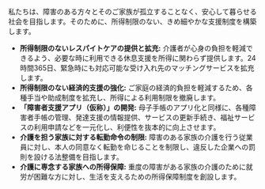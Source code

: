 私たちは、障害のある方々とそのご家族が孤立することなく、安心して暮らせる社会を目指します。そのために、所得制限のない、きめ細やかな支援制度を構築します。

*   **所得制限のないレスパイトケアの提供と拡充:** 介護者が心身の負担を軽減できるよう、必要な時に利用できる休息支援を所得に関わらず提供します。24時間365日、緊急時にも対応可能な受け入れ先のマッチングサービスを拡充します。
*   **所得制限のない経済的支援の強化:** ご家庭の経済的負担を軽減するため、各種手当や助成制度を拡充し、所得による利用制限を撤廃します。
*   **「障害者支援アプリ（仮称）」の開発:** 母子手帳のアプリ化と同様に、各種障害者手帳の管理、発達支援の情報提供、サービスの更新手続き、福祉サービスの利用申請などを一元化し、利便性を抜本的に向上させます。
*   **介護を担う家族に対する転勤命令の制限:** 障害のある家族の介護を行う従業員に対し、本人の同意なく転勤を命じることを制限し、違反した企業への罰則を設ける法整備を目指します。
*   **介護に専念する家族への所得保障:** 重度の障害がある家族の介護のために就労が困難な方に対し、生活を支えるための所得保障制度を創設します。